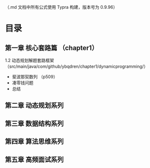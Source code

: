 （.md 文档中所有公式使用 Typra 构建，版本号为 0.9.96）


# 目录

## 第一章 核心套路篇 （chapter1）
1.2 动态规划解题套路框架 （src/main/java/com/github/ybqdren/chapter1/dynamicprogramming/）
- 斐波那契数列 （p509）
- 凑零钱问题
- 总结


## 第二章 动态规划系列




## 第三章 数据结构系列




## 第四章 算法思维系列



## 第五章 高频面试系列